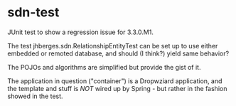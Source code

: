 # sdn-test
JUnit test to show a regression issue for 3.3.0.M1.

The test jhberges.sdn.RelationshipEntityTest can be set up to use either embedded or remoted database, and should (I think?) yield same behavior?

The POJOs and algorithms are simplified but provide the gist of it.

The application in question ("container") is a Dropwziard application, and the template and stuff is *NOT* wired up by Spring - but rather in the fashion showed in the test.

